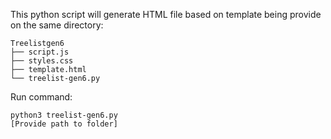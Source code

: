 This python script will generate HTML file based on template being provide on the same directory:
```
Treelistgen6
├── script.js
├── styles.css
├── template.html
└── treelist-gen6.py
```

Run command:
```
python3 treelist-gen6.py
[Provide path to folder]
```
